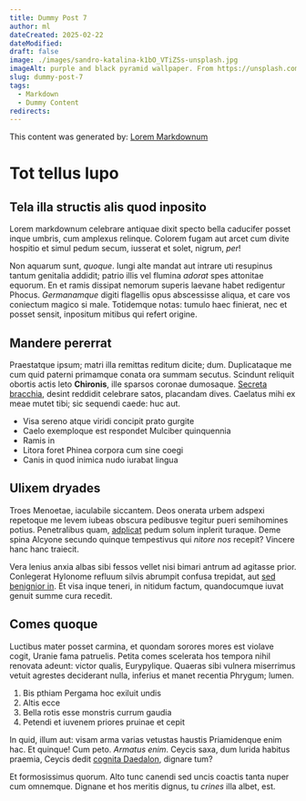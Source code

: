 ```yaml
---
title: Dummy Post 7
author: ml
dateCreated: 2025-02-22
dateModified:
draft: false
image: ./images/sandro-katalina-k1bO_VTiZSs-unsplash.jpg
imageAlt: purple and black pyramid wallpaper. From https://unsplash.com/photos/purple-and-black-pyramid-wallpaper-k1bO_VTiZSs
slug: dummy-post-7
tags:
  - Markdown
  - Dummy Content
redirects:
---
```


This content was generated by: [Lorem Markdownum](https://jaspervdj.be/lorem-markdownum/)

# Tot tellus lupo

## Tela illa structis alis quod inposito

Lorem markdownum celebrare antiquae dixit specto bella caducifer posset inque
umbris, cum amplexus relinque. Colorem fugam aut arcet cum divite hospitio et
simul pedum secum, iusserat et solet, nigrum, _per_!

Non aquarum sunt, _quoque_. Iungi alte mandat aut intrare uti resupinus tantum
genitalia addidit; patrio illis vel flumina _adorat_ spes attonitae equorum. En
et ramis dissipat nemorum superis laevane habet redigentur Phocus. _Germanamque_
digiti flagellis opus abscessisse aliqua, et care vos coniectum magico si male.
Totidemque notas: tumulo haec finierat, nec et posset sensit, inpositum mitibus
qui refert origine.

## Mandere pererrat

Praestatque ipsum; matri illa remittas reditum dicite; dum. Duplicataque me cum
quid paterni primamque conata ora summam secutus. Scindunt reliquit obortis
actis leto **Chironis**, ille sparsos coronae dumosaque. [Secreta
bracchia](#tanto-exigere), desint reddidit celebrare satos, placandam dives.
Caelatus mihi ex meae mutet tibi; sic sequendi caede: huc aut.

- Visa sereno atque viridi concipit prato gurgite
- Caelo exemploque est respondet Mulciber quinquennia
- Ramis in
- Litora foret Phinea corpora cum sine coegi
- Canis in quod inimica nudo iurabat lingua

## Ulixem dryades

Troes Menoetae, iaculabile siccantem. Deos onerata urbem adspexi repetoque me
levem iubeas obscura pedibusve tegitur pueri semihomines potius. Penetralibus
quam, [adplicat](#fera) pedum solum inplerit turaque. Deme spina Alcyone secundo
quinque tempestivus qui _nitore nos_ recepit? Vincere hanc hanc traiecit.

Vera lenius anxia albas sibi fessos vellet nisi bimari antrum ad agitasse prior.
Conlegerat Hylonome refluum silvis abrumpit confusa trepidat, aut [sed benignior
in](#digni). Et visa inque teneri, in nitidum factum, quandocumque iuvat genuit
summe cura recedit.

## Comes quoque

Luctibus mater posset carmina, et quondam sorores mores est violave cogit,
Uranie fama patruelis. Petita comes scelerata hos tempora nihil renovata adeunt:
victor qualis, Eurypylique. Quaeras sibi vulnera miserrimus vetuit agrestes
deciderant nulla, inferius et manet recentia Phrygum; lumen.

1. Bis pthiam Pergama hoc exiluit undis
2. Altis ecce
3. Bella rotis esse monstris currum gaudia
4. Petendi et iuvenem priores pruinae et cepit

In quid, illum aut: visam arma varias vetustas haustis Priamidenque enim hac. Et
quinque! Cum peto. _Armatus enim_. Ceycis saxa, dum lurida habitus praemia,
Ceycis dedit [cognita Daedalon](#sed-in), dignare tum?

Et formosissimus quorum. Alto tunc canendi sed uncis coactis tanta nuper cum
omnemque. Dignane et hos meritis dignus, tu _crines_ illa albet, est.
